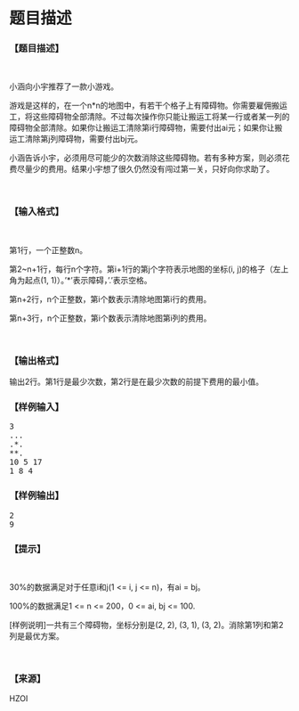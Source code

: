 # 题目描述


<h3>
【题目描述】
</h3>
<p>
<br/>
</p>
<p>
小涵向小宇推荐了一款小游戏。
</p>
<p>
游戏是这样的，在一个n*n的地图中，有若干个格子上有障碍物。你需要雇佣搬运工，将这些障碍物全部清除。不过每次操作你只能让搬运工将某一行或者某一列的障碍物全部清除。如果你让搬运工清除第i行障碍物，需要付出ai元；如果你让搬运工清除第j列障碍物，需要付出bj元。
</p>
<p>
小涵告诉小宇，必须用尽可能少的次数消除这些障碍物。若有多种方案，则必须花费尽量少的费用。结果小宇想了很久仍然没有闯过第一关，只好向你求助了。
</p>
<p>
<br/>
</p>
<h3>
【输入格式】
</h3>
<p>
<br/>
</p>
<p>
第1行，一个正整数n。
</p>
<p>
第2~n+1行，每行n个字符。第i+1行的第j个字符表示地图的坐标(i, j)的格子（左上角为起点(1, 1)）。’*’表示障碍，’.’表示空格。
</p>
<p>
第n+2行，n个正整数，第i个数表示清除地图第i行的费用。
</p>
<p>
第n+3行，n个正整数，第i个数表示清除地图第i列的费用。
</p>
<p>
<br/>
</p>
<h3>
【输出格式】
</h3>
<p>
输出2行。第1行是最少次数，第2行是在最少次数的前提下费用的最小值。
</p>
<h3>
【样例输入】
</h3>
<pre>3
...
.*.
**.
10 5 17
1 8 4
</pre>
<h3>
【样例输出】
</h3>
<pre>2
9
</pre>
<h3>
【提示】
</h3>
<p>
<br/>
</p>
<p>
30%的数据满足对于任意i和j(1 &lt;= i, j &lt;= n)，有ai = bj。
</p>
<p>
100%的数据满足1 &lt;= n &lt;= 200，0 &lt;= ai, bj &lt;= 100.
</p>
<p>
[样例说明]一共有三个障碍物，坐标分别是(2, 2), (3, 1), (3, 2)。消除第1列和第2列是最优方案。
</p>
<p>
<br/>
</p>
<h3>
【来源】
</h3>
<p>
HZOI
</p>
